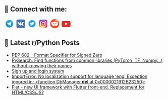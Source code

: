 ## 🔎 Connect with me:
[<img src="https://github.com/bullbesh/bullbesh/blob/main/images/Telegram.png" width="32" height="32" />](https://t.me/bullbesh)
[<img src="https://github.com/bullbesh/bullbesh/blob/main/images/VK.png" width="32" height="32" />](https://vk.com/bullbesh)
[<img src="https://github.com/bullbesh/bullbesh/blob/main/images/Twitter.png" width="32" height="32" />](https://twitter.com/bullbesh1)
[<img src="https://github.com/bullbesh/bullbesh/blob/main/images/Instagram.png" width="32" height="32" />](https://www.instagram.com/bullbesh)
[<img src="https://github.com/bullbesh/bullbesh/blob/main/images/Reddit.png" width="32" height="32" />](https://www.reddit.com/user/bullbesh)
[<img src="https://github.com/bullbesh/bullbesh/blob/main/images/YouTube.png" width="32" height="32" />](https://www.youtube.com/channel/UCtfjRs6uzgq5mfm8S06WTcg)

## 📕 Latest r/Python Posts
<!-- BLOG-POST-LIST:START -->
- [PEP 682 – Format Specifier for Signed Zero](https://www.reddit.com/r/Python/comments/wj59u4/pep_682_format_specifier_for_signed_zero/)
- [PySearch: Find functions from common libraries &lpar;PyTorch, TF, Numpy...&rpar; without knowing their names](https://www.reddit.com/r/Python/comments/wj4t9p/pysearch_find_functions_from_common_libraries/)
- [Sign up and login system](https://www.reddit.com/r/Python/comments/wj3ve1/sign_up_and_login_system/)
- [ImportError: No localization support for language &#39;eng&#39; Exception ignored in: &lt;function DbManager.__del__ at 0x0000021912B23250&gt;](https://www.reddit.com/r/Python/comments/wj3h7i/importerror_no_localization_support_for_language/)
- [Flet - new UI framework with Flutter front-end. Replacement for HTML/CSS/JS?](https://www.reddit.com/r/Python/comments/wj20f1/flet_new_ui_framework_with_flutter_frontend/)
<!-- BLOG-POST-LIST:END -->
